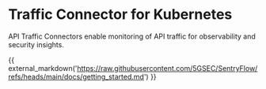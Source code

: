 # Traffic Connector for Kubernetes

API Traffic Connectors enable monitoring of API traffic for observability and security insights.

{{ external_markdown('https://raw.githubusercontent.com/5GSEC/SentryFlow/refs/heads/main/docs/getting_started.md') }}